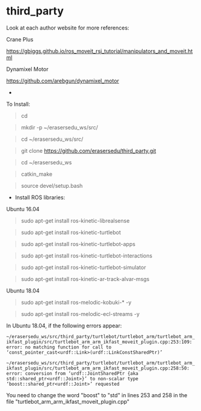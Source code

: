 # third_party

Look at each author website for more references:

Crane Plus

https://gbiggs.github.io/ros_moveit_rsj_tutorial/manipulators_and_moveit.html


Dynamixel Motor

https://github.com/arebgun/dynamixel_motor

*

To Install:


> cd 

> mkdir -p ~/erasersedu_ws/src/

> cd ~/erasersedu_ws/src/

> git clone https://github.com/erasersedu/third_party.git

> cd ~/erasersedu_ws

> catkin_make

> source devel/setup.bash


* Install ROS libraries:

Ubuntu 16.04

> sudo apt-get install ros-kinetic-librealsense

> sudo apt-get install ros-kinetic-turtlebot

> sudo apt-get install ros-kinetic-turtlebot-apps

> sudo apt-get install ros-kinetic-turtlebot-interactions

> sudo apt-get install ros-kinetic-turtlebot-simulator

> sudo apt-get install ros-kinetic-ar-track-alvar-msgs


Ubuntu 18.04

> sudo apt-get install ros-melodic-kobuki-* -y

> sudo apt-get install ros-melodic-ecl-streams -y


In Ubuntu 18.04, if the following errors appear:

`~/erasersedu_ws/src/third_party/turtlebot/turtlebot_arm/turtlebot_arm_ikfast_plugin/src/turtlebot_arm_arm_ikfast_moveit_plugin.cpp:253:109: error: no matching function for call to ‘const_pointer_cast<urdf::Link>(urdf::LinkConstSharedPtr)’`

`~/erasersedu_ws/src/third_party/turtlebot/turtlebot_arm/turtlebot_arm_ikfast_plugin/src/turtlebot_arm_arm_ikfast_moveit_plugin.cpp:258:50: error: conversion from ‘urdf::JointSharedPtr {aka std::shared_ptr<urdf::Joint>}’ to non-scalar type ‘boost::shared_ptr<urdf::Joint>’ requested`

You need to change the word "boost" to "std" in lines 253 and 258 in the file "turtlebot_arm_arm_ikfast_moveit_plugin.cpp"
